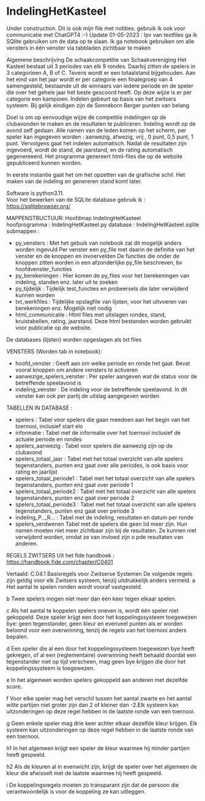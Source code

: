 # IndelingHetKasteel

Under construction.  Dit is ook mijn file met notities. gebruik ik ook voor communicatie met ChatGPT4 :-)
Update 01-05-2023 : Ipv van textfiles ga ik SQlite gebruiken om de data op te slaan. Ik ga notebook gebruiken om alle vensters in één venster via tabbladen zichtbaar te maken
 
Algemene beschrijving
De schaakcompetitie van Schaakvereniging Het Kasteel bestaat uit 3 periodes van elk 9 rondes. Daarbij zitten de spelers in 3 categorieen A, B of C. Tevens wordt er een totaalstand bijgehouden. Aan het eind van het jaar wordt er per categorie een finalegroep van 4 samengesteld, bestaande uit de winnaars van iedere periode en de speler die over het gehele jaar het beste gescoord heeft. Op deze wijze is er per categorie een kampioen. 
Indelen gebeurt op basis van het zwitsers systeem. Bij gelijk eindigen zijn de Sonneborn Berger punten van belang


Doel is om op eenvoudige wijze de competitie indelingen op de clubavonden te maken en de resultaten te publiceren.
Indeling wordt op de avond zelf gedaan. Alle namen van de leden komen op het scherm, per speler kan ingegeven worden : aanwezig, afwezig, vrij , 0 punt, 0,5 punt, 1 punt.  Vervolgens gaat het indelen automatisch. Nadat de resultaten zijn ingevoerd, wordt de stand, de jaarstand, en de rating automatisch gegenereeerd. 
Het programma genereert html-files die op de website gepubliceerd kunnen worden.


In eerste instantie gaat het om het opzetten van de grafische schil. Het maken van de indeling en genereren stand komt later. 

Software is python3.11.  
Voor het bewerken van de SQLite database gebruik ik : https://sqlitebrowser.org/

MAPPENSTRUCTUUR:
Hoofdmap IndelingHetKasteel    
    hoofprogramma :  IndelingHetKasteel.py
    database :       IndelingHetKasteel.sqlite
submappen :
- py_vensters :
     Met het gebuik van notebook zal dit mogelijk anders worden ingevuld
     Per venster een py_file met daarin de definitie van het venster en de knoppen en invoervelden
     De functies die onder de knoppen zitten worden in een afzonderlijke py_file beschreven, bv hoofdvenster_functies
- py_berekeningen :
     Hier komen de py_files voor het berekeningen van indeling, standen enz. later uit te zoeken
- py_tijdelijk :
     Tijdelijk test_functies en probeersels die later verwijderd kunnen worden     
- txt_werkfiles :
     Tijdelijke opslagfile van lijsten, voor het uitvoeren van berekeningen enz. Mogelijk niet nodig
- html_communicatie :
     Html files met uitslagen rondes, stand, kruistabellen, rating, jaarstand. Deze html bestanden worden gebruikt voor publicatie op de website.

De databases (lijsten) worden opgeslagen als txt files

VENSTERS (Worden tab in notebook):
- hoofd_venster :
    Geeft aan om welke periode en ronde het gaat.
    Bevat vooral knoppen om andere vensters te activeren
- aanwezige_spelers_venster :
    Per speler aangeven wat de status voor de betreffende speelavond is
- indeling_venster :
    De indeling voor de betreffende speelavond. In dit venster kan ook per partij de uitslag aangegeven worden

TABELLEN IN DATABASE :
- spelers :
    Tabel voor spelers die gaan meedoen aan het begin van het toernooi, inclusief start elo
- informatie :
    Tabel met de informatie over het toernooi inclusief de actuele periode en rondes
- spelers_aanwezig :
    Tabel voor spelers die aanwezig zijn op de clubavond
- spelers_totaal_jaar :
    Tabel met het totaal overzicht van alle spelers tegenstanders, punten enz gaat over alle periodes, is ook basis voor rating en jaarlijst
- spelers_totaal_periode1 :
    Tabel met het totaal overzicht van alle spelers tegenstanders, punten enz gaat over periode 1
- spelers_totaal_periode2 :
    Tabel met het totaal overzicht van alle spelers tegenstanders, punten enz gaat over periode 2
- spelers_totaal_periode3 :
    Tabel met het totaal overzicht van alle spelers tegenstanders, punten enz gaat over periode 3
- indeling_P.._R... :
    Tabel met de indeling, resultaten en datum per ronde      
- spelers_verdwenen
    Tabel met de spelers die geen lid meer zijn. Hun namen moeten niet meer zichtbaar zijn bij de resultaten. 
    Ze kunnen niet verwijderd worden, omdat ze van invloed zijn o pde resultaten van anderen.


REGELS ZWITSERS
Uit het fide handboek : https://handbook.fide.com/chapter/C0401

Vertaald:
C.04.1 Basisregels voor Zwitserse Systemen
De volgende regels zijn geldig voor elk Zwitsers systeem, tenzij uitdrukkelijk anders vermeld.
a Het aantal te spelen ronden wordt vooraf vastgesteld.

b Twee spelers mogen niet meer dan één keer tegen elkaar spelen.

c Als het aantal te koppelen spelers oneven is, wordt één speler niet gekoppeld. Deze speler krijgt een door het koppelingssysteem toegewezen bye: geen tegenstander, geen kleur en evenveel punten als er worden beloond voor een overwinning, tenzij de regels van het toernooi anders bepalen.

d Een speler die al een door het koppelingssysteem toegewezen bye heeft gekregen, of al een (reglementaire) overwinning heeft behaald doordat een tegenstander niet op tijd verscheen, mag geen bye krijgen die door het koppelingssysteem is toegewezen.

e In het algemeen worden spelers gekoppeld aan anderen met dezelfde score.

f Voor elke speler mag het verschil tussen het aantal zwarte en het aantal witte partijen niet groter zijn dan 2 of kleiner dan -2.Elk systeem kan uitzonderingen op deze regel hebben in de laatste ronde van een toernooi.

g Geen enkele speler mag drie keer achter elkaar dezelfde kleur krijgen. Elk systeem kan uitzonderingen op deze regel hebben in de laatste ronde van een toernooi.

h1 In het algemeen krijgt een speler de kleur waarmee hij minder partijen heeft gespeeld.

h2 Als de kleuren al in evenwicht zijn, krijgt de speler over het algemeen de kleur die afwisselt met de laatste waarmee hij heeft gespeeld.

i De koppelingsregels moeten zo transparant zijn dat de persoon die verantwoordelijk is voor de koppeling ze kan uitleggen.

